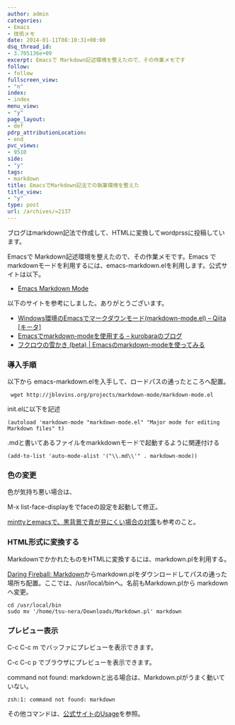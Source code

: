 ```yaml
---
author: admin
categories:
- Emacs
- 技術メモ
date: 2014-01-11T08:10:31+00:00
dsq_thread_id:
- 3.705136e+09
excerpt: Emacsで Markdown記述環境を整えたので、その作業メモです
follow:
- follow
fullscreen_view:
- "n"
index:
- index
menu_view:
- "y"
page_layout:
- def
pdrp_attributionLocation:
- end
pvc_views:
- 9510
side:
- "y"
tags:
- markdown
title: EmacsでMarkdown記法での執筆環境を整えた
title_view:
- "y"
type: post
url: /archives/=2137
---
```


ブログはmarkdown記法で作成して、HTMLに変換してwordprssに投稿しています。

Emacsで Markdown記述環境を整えたので、その作業メモです。Emacs で markdownモードを利用するには、emacs-markdown.elを利用します。公式サイトは以下。

  * [Emacs Markdown Mode][1]

以下のサイトを参考にしました。ありがとうございます。

  * [Windows環境のEmacsでマークダウンモード(markdown-mode.el) &#8211; Qiita [キータ]][2]
  * [Emacsでmarkdown-modeを使用する &#8211; kurobaraのブログ][3]
  * [フクロウの雪かき (beta) | Emacsのmarkdown-modeを使ってみる][4]

### 導入手順

以下から emacs-markdown.elを入手して、ロードパスの通ったところへ配置。

     wget http://jblevins.org/projects/markdown-mode/markdown-mode.el
    

init.elに以下を記述

    (autoload 'markdown-mode "markdown-mode.el" "Major mode for editing Markdown files" t)
    

.mdと書いてあるファイルをmarkkdownモードで起動するように関連付ける

    (add-to-list 'auto-mode-alist '("\\.md\\'" . markdown-mode))
    

### 色の変更

色が気持ち悪い場合は、

M-x list-face-displayをでfaceの設定を起動して修正。

[minttyとemacsで、黒背景で青が見にくい場合の対策][5]も参考のこと。

### HTML形式に変換する

MarkdownでかかれたものをHTMLに変換するには、markdown.plを利用する。

[Daring Fireball: Markdown][6]からmarkdown.plをダウンロードしてパスの通った場所ち配置。ここでは、/usr/local/binへ。名前もMarkdown.plから markdownへ変更。

    cd /usr/local/bin
    sudo mv '/home/tsu-nera/Downloads/Markdown.pl' markdown
    

### プレビュー表示

C-c C-c m でバッファにプレビューを表示できます。
  
C-c C-c p でブラウザにプレビューを表示できます。

command not found: markdownと出る場合は、Markdown.plがうまく動いていない。

    zsh:1: command not found: markdown
    

その他コマンドは、[公式サイトのUsage][1]を参照。

 [1]: http://jblevins.org/projects/markdown-mode/
 [2]: http://qiita.com/umeneri/items/8824907d50e3108481b3
 [3]: http://moonstruckdrops.github.io/blog/2013/03/24/markdown-mode/
 [4]: http://blog.s-amemiya.com/development/emacs%E3%81%AEmarkdown-mode%E3%82%92%E4%BD%BF%E3%81%A3%E3%81%A6%E3%81%BF%E3%82%8B/
 [5]: http://futurismo.biz/archives/1322
 [6]: http://daringfireball.net/projects/markdown/